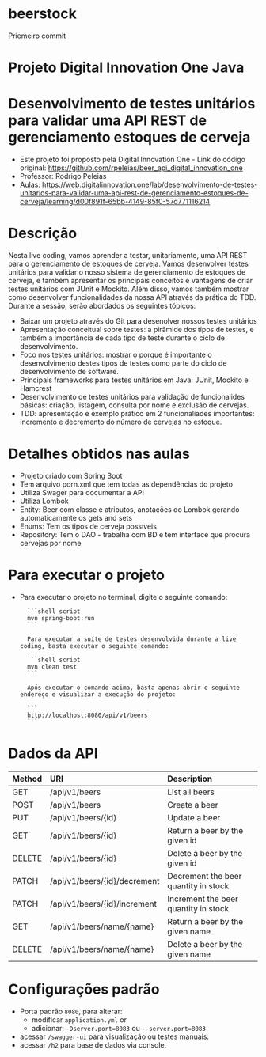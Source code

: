 # beerstock
Priemeiro commit


# Projeto Digital Innovation One Java
# Desenvolvimento de testes unitários para validar uma API REST de gerenciamento estoques de cerveja
- Este projeto foi proposto pela Digital Innovation One - Link do código original: https://github.com/rpeleias/beer_api_digital_innovation_one
- Professor: Rodrigo Peleias 
- Aulas: https://web.digitalinnovation.one/lab/desenvolvimento-de-testes-unitarios-para-validar-uma-api-rest-de-gerenciamento-estoques-de-cerveja/learning/d00f891f-65bb-4149-85f0-57d771116214

# Descrição
Nesta live coding, vamos aprender a testar, unitariamente, uma API REST para o gerenciamento de estoques de cerveja. Vamos desenvolver testes unitários para validar o nosso sistema de gerenciamento de estoques de cerveja, e também apresentar os principais conceitos e vantagens de criar testes unitários com JUnit e Mockito. Além disso, vamos também mostrar como desenvolver funcionalidades da nossa API através da prática do TDD. Durante a sessão, serão abordados os seguintes tópicos:

- Baixar um projeto através do Git para desenolver nossos testes unitários
- Apresentação conceitual sobre testes: a pirâmide dos tipos de testes, e também a importância de cada tipo de teste durante o ciclo de desenvolvimento.
- Foco nos testes unitários: mostrar o porque é importante o desenvolvimento destes tipos de testes como parte do ciclo de desenvolvimento de software.
- Principais frameworks para testes unitários em Java: JUnit, Mockito e Hamcrest
- Desenvolvimento de testes unitários para validação de funcionalides básicas: criação, listagem, consulta por nome e exclusão de cervejas.
- TDD: apresentação e exemplo prático em 2 funcionaliades importantes: incremento e decremento do número de cervejas no estoque.

# Detalhes obtidos nas aulas
- Projeto criado com Spring Boot
- Tem arquivo porn.xml que tem todas as dependências do projeto
- Utiliza Swager para documentar a API
- Utiliza Lombok
- Entity: Beer com classe e atributos, anotações do Lombok gerando automaticamente os gets and sets
- Enums: Tem os tipos de cerveja possíveis
- Repository: Tem o DAO - trabalha com BD e tem interface que procura cervejas por nome

# Para executar o projeto
- Para executar o projeto no terminal, digite o seguinte comando:

        ```shell script
        mvn spring-boot:run 
        ```

        Para executar a suíte de testes desenvolvida durante a live coding, basta executar o seguinte comando:

        ```shell script
        mvn clean test
        ```

        Após executar o comando acima, basta apenas abrir o seguinte endereço e visualizar a execução do projeto:

        ```
        http://localhost:8080/api/v1/beers
        ```

# Dados da API
| Method | URI                          | Description                          |
| :------|:-----------------------------|:-------------------------------------|
| GET    | /api/v1/beers                | List all beers                       |
| POST   | /api/v1/beers                | Create a beer                        |
| PUT    | /api/v1/beers/{id}           | Update a beer                        |
| GET    | /api/v1/beers/{id}           | Return a beer by the given id        |
| DELETE | /api/v1/beers/{id}           | Delete a beer by the given id        |
| PATCH  | /api/v1/beers/{id}/decrement | Decrement the beer quantity in stock |
| PATCH  | /api/v1/beers/{id}/increment | Increment the beer quantity in stock |
| GET    | /api/v1/beers/name/{name}    | Return a beer by the given name      |
| DELETE | /api/v1/beers/name/{name}    | Delete a beer by the given name      |

# Configurações padrão
- Porta padrão `8080`, para alterar:
  - modificar `application.yml` or
  - adicionar:
    `-Dserver.port=8083` ou `--server.port=8083`
- acessar `/swagger-ui` para visualização ou testes manuais.
- acessar `/h2` para base de dados via console.
